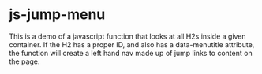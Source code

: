 # js-jump-menu
This is a demo of a javascript function that looks at all H2s inside a given container. If the H2 has a proper ID, and also has a data-menutitle attribute, the function will create a left hand nav made up of jump links to content on the page.
